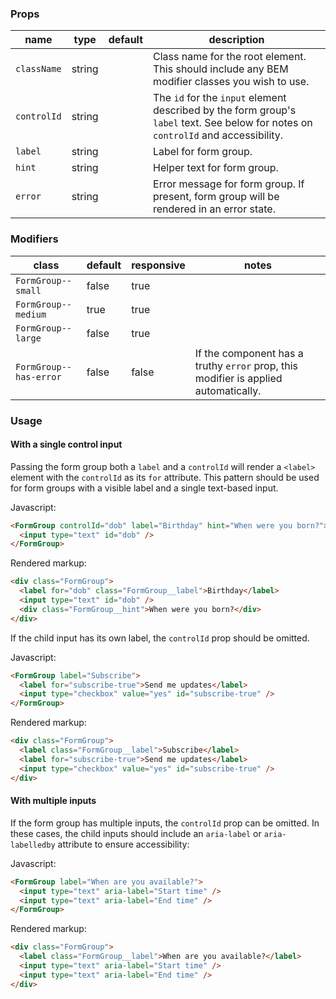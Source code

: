 ### Props

| name        | type   | default | description                                                                                                                        |
| ----------- | ------ | ------- | ---------------------------------------------------------------------------------------------------------------------------------- |
| `className` | string |         | Class name for the root element. This should include any BEM modifier classes you wish to use.                                     |
| `controlId` | string |         | The `id` for the `input` element described by the form group's `label` text. See below for notes on `controlId` and accessibility. |
| `label`     | string |         | Label for form group.                                                                                                              |
| `hint`      | string |         | Helper text for form group.                                                                                                        |
| `error`     | string |         | Error message for form group. If present, form group will be rendered in an error state.                                           |

### Modifiers

| class                  | default | responsive | notes                                                                               |
| ---------------------- | ------- | ---------- | ----------------------------------------------------------------------------------- |
| `FormGroup--small`     | false   | true       |                                                                                     |
| `FormGroup--medium`    | true    | true       |                                                                                     |
| `FormGroup--large`     | false   | true       |                                                                                     |
| `FormGroup--has-error` | false   | false      | If the component has a truthy `error` prop, this modifier is applied automatically. |

### Usage

#### With a single control input

Passing the form group both a `label` and a `controlId` will render a `<label>` element with the `controlId` as its `for` attribute. This pattern should be used for form groups with a visible label and a single text-based input.

Javascript:

```html
<FormGroup controlId="dob" label="Birthday" hint="When were you born?">
  <input type="text" id="dob" />
</FormGroup>
```

Rendered markup:

```html
<div class="FormGroup">
  <label for="dob" class="FormGroup__label">Birthday</label>
  <input type="text" id="dob" />
  <div class="FormGroup__hint">When were you born?</div>
</div>
```

If the child input has its own label, the `controlId` prop should be omitted.

Javascript:

```html
<FormGroup label="Subscribe">
  <label for="subscribe-true">Send me updates</label>
  <input type="checkbox" value="yes" id="subscribe-true" />
</FormGroup>
```

Rendered markup:

```html
<div class="FormGroup">
  <label class="FormGroup__label">Subscribe</label>
  <label for="subscribe-true">Send me updates</label>
  <input type="checkbox" value="yes" id="subscribe-true" />
</div>
```

#### With multiple inputs

If the form group has multiple inputs, the `controlId` prop can be omitted. In these cases, the child inputs should include an `aria-label` or `aria-labelledby` attribute to ensure accessibility:

Javascript:

```html
<FormGroup label="When are you available?">
  <input type="text" aria-label="Start time" />
  <input type="text" aria-label="End time" />
</FormGroup>
```

Rendered markup:

```html
<div class="FormGroup">
  <label class="FormGroup__label">When are you available?</label>
  <input type="text" aria-label="Start time" />
  <input type="text" aria-label="End time" />
</div>
```
